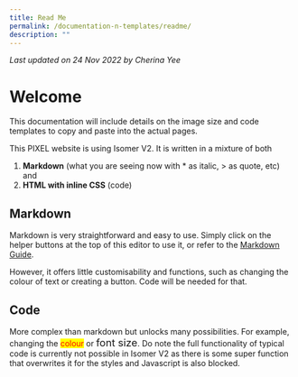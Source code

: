 ```yaml
---
title: Read Me
permalink: /documentation-n-templates/readme/
description: ""
---
```

*Last updated on 24 Nov 2022 by Cherina Yee*
# Welcome 
This documentation will include details on the image size and code templates to copy and paste into the actual pages.


This PIXEL website is using Isomer V2. It is written in a mixture of both  

1. **Markdown** (what you are seeing now with * as italic, > as quote, etc) and 
2. **HTML with inline CSS**  (code)

## Markdown
Markdown is very straightforward and easy to use. Simply click on the helper buttons at the top of this editor to use it, or refer to the [Markdown Guide](https://simplemde.com/markdown-guide). 

However, it offers little customisability and functions, such as changing the colour of text or creating a button. Code will be needed for that.

## Code
More complex than markdown but unlocks many possibilities. For example, changing the <span style="background:yellow; color:red"> colour</span> or <span style="font-size:1.3em">font size</span>. Do note the full functionality of typical code is currently not possible in Isomer V2 as there is some super function that overwrites it for the styles and Javascript is also blocked. 